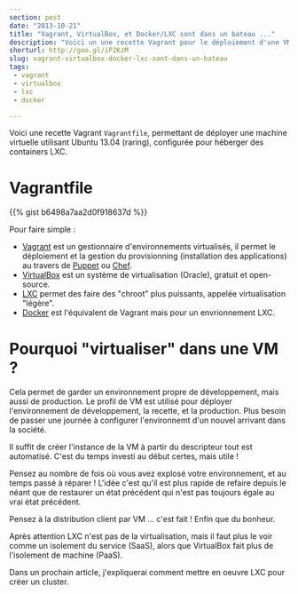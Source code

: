 ```yaml
---
section: post
date: "2013-10-21"
title: "Vagrant, VirtualBox, et Docker/LXC sont dans un bateau ..."
description: "Voici un une recette Vagrant pour le déploiement d'une VM configurée avec Docker / LXC"
shorturl: http://goo.gl/iP2KzM
slug: vagrant-virtualbox-docker-lxc-sont-dans-un-bateau
tags:
 - vagrant
 - virtualbox
 - lxc
 - docker

---
```


Voici une recette Vagrant `Vagrantfile`, permettant de déployer une machine virtuelle utilisant Ubuntu 13.04 (raring), configurée pour héberger des containers LXC.

# Vagrantfile

{{% gist b6498a7aa2d0f918637d %}}

Pour faire simple :

  * [Vagrant](http://www.vagrantup.com/) est un gestionnaire d'environnements virtualisés, il permet le déploiement et la gestion du provisionning (installation des applications) au travers de [Puppet](http://puppetlabs.com/) ou [Chef](http://www.opscode.com/chef/).
  * [VirtualBox](https://www.virtualbox.org/) est un système de virtualisation (Oracle), gratuit et open-source.
  * [LXC](http://linuxcontainers.org/) permet des faire des "chroot" plus puissants, appelée virtualisation "légère".
  * [Docker](https://www.docker.io/) est l'équivalent de Vagrant mais pour un envrionnement LXC.

# Pourquoi "virtualiser" dans une VM ?

Cela permet de garder un environnement propre de développement, mais aussi de production. Le profil de VM est utilisé pour déployer l'environnement de développement, la recette, et la production. Plus besoin de passer une journée à configurer l'environnemt d'un nouvel arrivant dans la société. 

Il suffit de créer l'instance de la VM à partir du descripteur tout est automatisé. C'est du temps investi au début certes, mais utile ! 

Pensez au nombre de fois où vous avez explosé votre environnement, et au temps passé à réparer ! L'idée c'est qu'il est plus rapide de refaire depuis le néant que de restaurer un état précédent qui n'est pas toujours égale au vrai état précédent.

Pensez à la distribution client par VM ... c'est fait ! Enfin que du bonheur.

Après attention LXC n'est pas de la virtualisation, mais il faut plus le voir comme un isolement du service (SaaS), alors que VirtualBox fait plus de l'isolement de machine (PaaS).

Dans un prochain article, j'expliquerai comment mettre en oeuvre LXC pour créer un cluster.